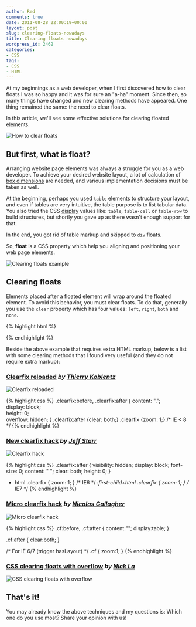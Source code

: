 ```yaml
---
author: Red
comments: true
date: 2011-08-28 22:00:19+00:00
layout: post
slug: clearing-floats-nowadays
title: Clearing floats nowadays
wordpress_id: 2462
categories:
- CSS
tags:
- CSS
- HTML
---
```


At my beginnings as a web developer, when I first discovered how to clear floats I was so happy and it was for sure an "a-ha" moment. Since then, so many things have changed and new clearing methods have appeared. One thing remained the same: the need to clear floats.

In this article, we'll see some effective solutions for clearing floated elements.

![How to clear floats](http://www.red-team-design.com/wp-content/uploads/2011/08/clearing-floats.png)

<!-- more -->

## But first, what is float?

Arranging website page elements was always a struggle for you as a web developer. To achieve your desired website layout, a lot of calculation of [box dimensions](http://www.w3.org/TR/CSS21/box.html#box-dimensions) are needed, and various implementation decisions must be taken as well.

At the beginning, perhaps you used `table` elements to structure your layout, and even if tables are very intuitive, the table purpose is to list tabular data. You also tried the CSS [display](http://www.w3.org/TR/CSS2/visuren.html#display-prop)  values like: `table`, `table-cell` or  `table-row` to build structures, but shortly you gave up as there wasn't enough support for that.

In the end, you got rid of table markup and skipped to `div` floats.

So, **float** is a CSS property which help you aligning and positioning your web page elements.

![Clearing floats example](http://www.red-team-design.com/wp-content/uploads/2011/08/clearing-floats-simple-example.png)

## Clearing floats

Elements placed after a floated element will wrap around the floated element. To avoid this behavior, you must clear floats. To do that, generally you use the `clear` property which has four values: `left`, `right`, `both` and `none`.

{% highlight html %}
<div style="float:left"></div>
<div style="float:right"></div>
<div style="clear:both"></div>
{% endhighlight %}

Beside the above example that requires extra HTML markup, below is a list with some clearing methods that I found very useful (and they do not require extra markup):

### [Clearfix reloaded](http://www.yuiblog.com/blog/2010/09/27/clearfix-reloaded-overflowhidden-demystified/) _by [Thierry Koblentz](http://www.tjkdesign.com/)_

![Clearfix reloaded](http://www.red-team-design.com/wp-content/uploads/2011/08/clearfix-reloaded.png)

{% highlight css %}
.clearfix:before,
.clearfix:after 
{
  content: ".";    
  display: block;    
  height: 0;    
  overflow: hidden; 
}
.clearfix:after {clear: both;}
.clearfix {zoom: 1;} /* IE < 8 */
{% endhighlight %}


### [New clearfix hack](http://perishablepress.com/press/2009/12/06/new-clearfix-hack/) _by [Jeff Starr](http://perishablepress.com/)_

![Clearfix hack](http://www.red-team-design.com/wp-content/uploads/2011/08/new-clearfix-hack.png)

{% highlight css %}
.clearfix:after 
{
  visibility: hidden;
  display: block;
  font-size: 0;
  content: " ";
  clear: both;
  height: 0;
}

* html .clearfix             { zoom: 1; } /* IE6 */
*:first-child+html .clearfix { zoom: 1; } /* IE7 */
{% endhighlight %}

### [Micro clearfix hack](http://nicolasgallagher.com/micro-clearfix-hack/) _by [Nicolas Gallagher](http://nicolasgallagher.com/)_

![Micro clearfix hack](http://www.red-team-design.com/wp-content/uploads/2011/08/micro-clearfix.png)

{% highlight css %}
.cf:before,
.cf:after 
{
  content:"";
  display:table;
}

.cf:after 
{
  clear:both;
}

/* For IE 6/7 (trigger hasLayout) */
.cf 
{
  zoom:1;
}
{% endhighlight %}

### [CSS clearing floats with overflow](http://webdesignerwall.com/tutorials/css-clearing-floats-with-overflow) _by [Nick La](http://webdesignerwall.com/)_

![CSS clearing floats with overflow](http://www.red-team-design.com/wp-content/uploads/2011/08/clear-overflow.png)

## That's it!

You may already know the above techniques and my questions is: Which one do you use most? Share your opinion with us!